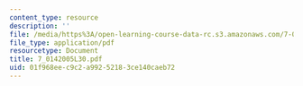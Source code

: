 ```yaml
---
content_type: resource
description: ''
file: /media/https%3A/open-learning-course-data-rc.s3.amazonaws.com/7-014-introductory-biology-spring-2005/01f968eec9c2a99252183ce140caeb72_7_0142005L30.pdf
file_type: application/pdf
resourcetype: Document
title: 7_0142005L30.pdf
uid: 01f968ee-c9c2-a992-5218-3ce140caeb72
---
```

